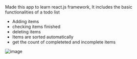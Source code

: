 Made this app to learn react.js framework, It includes the basic functionalities of a todo list
- Adding items
- checking items finished
- deleting items
- Items are sorted automatically
- get the count of completeted and incomplete items

![image](https://github.com/user-attachments/assets/9ca76a2c-da4c-4196-b4a9-9acc6c63ff24)

